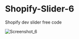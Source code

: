 # Shopify-Slider-6
Shopify dev slider free code

![Screenshot_6](https://user-images.githubusercontent.com/107831205/176889219-15775ccf-2b5f-47cf-b190-31709fffb2af.png)
